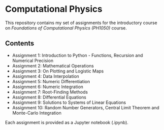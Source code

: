 # Computational Physics

This repository contains my set of assignments for the introductory course on  *Foundations of Computational Physics (PH1050)* course.

## Contents

- Assignment 1: Introduction to Python - Functions, Recursion and Numerical Precision
- Assignment 2: Mathematical Operations
- Assignment 3: On Plotting and Logistic Maps
- Assignment 4: Data Interpolation
- Assignment 5: Numeric Differentiation
- Assignment 6: Numeric Integration
- Assignment 7: Root-Finding Methods
- Assignment 8: Differential Equations
- Assignment 9: Solutions to Systems of Linear Equations
- Assignment 10: Random Number Generators, Central Limit Theorem and Monte-Carlo Integration


Each assignment is provided as a Jupyter notebook (.ipynb).





